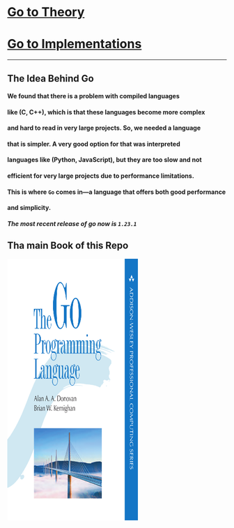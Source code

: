 # [Go to Theory](./Theory/Theory.md)
# [Go to Implementations](./Implementations/Implementations.md)
<hr/>

## The Idea Behind Go
#### We found that there is a problem with compiled languages
#### like (C, C++), which is that these languages become more complex
#### and hard to read in very large projects. So, we needed a language
#### that is simpler. A very good option for that was interpreted
#### languages like (Python, JavaScript), but they are too slow and not
#### efficient for very large projects due to performance limitations.
#### This is where `Go` comes in—a language that offers both good performance
#### and simplicity.



##### **The most recent release of go now is `1.23.1`**


## Tha main Book of this Repo       
<img src="cover.png" height="600px" width="300px" />









